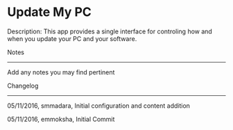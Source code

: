 Update My PC
===========

Description: This app provides a single interface for controling how and when you update your PC and your software.


Notes

----

Add any notes you may find pertinent
 


Changelog

----
05/11/2016, smmadara, Initial configuration and content addition

05/11/2016, emmoksha, Initial Commit
